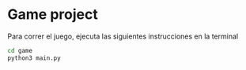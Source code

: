 # Game project

Para correr el juego, ejecuta las siguientes instrucciones en la terminal

```sh
cd game
python3 main.py
```